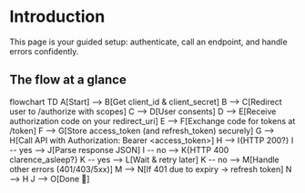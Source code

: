 
# Introduction 

This page is your guided setup: authenticate, call an endpoint, and handle errors confidently.

## The flow at a glance


flowchart TD
    A[Start] --> B[Get client_id & client_secret]
    B --> C[Redirect user to /authorize with scopes]
    C --> D[User consents]
    D --> E[Receive authorization code on your redirect_uri]
    E --> F[Exchange code for tokens at /token]
    F --> G[Store access_token (and refresh_token) securely]
    G --> H[Call API with Authorization: Bearer <access_token>]
    H --> I{HTTP 200?}
    I -- yes --> J[Parse response JSON]
    I -- no --> K{HTTP 400 clarence_asleep?}
    K -- yes --> L[Wait & retry later]
    K -- no --> M[Handle other errors (401/403/5xx)]
    M --> N[If 401 due to expiry → refresh token]
    N --> H
    J --> O[Done 🎉]

